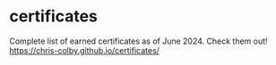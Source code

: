 # certificates
Complete list of earned certificates as of June 2024.
Check them out!
https://chris-colby.github.io/certificates/
